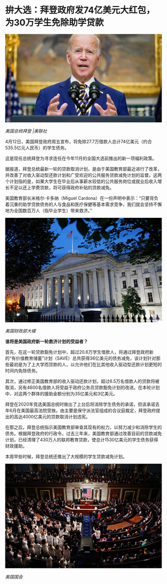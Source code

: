 # 拚大选：拜登政府发74亿美元大红包，为30万学生免除助学贷款

![881eb101b29df40f650f1645361cc8d7.jpg](https://raw.githubusercontent.com/qqhsx/qqnews_image/main/2024/04/12/拚大选：拜登政府发74亿美元大红包，为30万学生免除助学贷款/881eb101b29df40f650f1645361cc8d7.jpg)

_美国总统拜登 |美联社_

4月12日，美国拜登政府周五宣布，将免除27.7万借款人总计74亿美元（约合535.5亿元人民币）的学生债务。

这是现任总统拜登为寻求连任在今年11月的全国大选前推出的新一项福利政策。

据报道，拜登总统最新一轮的贷款取消计划，是由于美国教育部最近进行了改革，并改善了对收入驱动型还款计划和广受欢迎的公共服务贷款减免计划的监督。这两个计划指的是，如果大学生在毕业后从事薪水较低的公共服务岗位或就业后收入增长不足以还上学费贷款，将可获得政府补贴的贷款减免。

美国教育部长米格尔·卡多纳（Miguel
Cardona）在一份声明中表示：“只要背负着沉重的助学贷款债务的人与食品和医疗保健等基本需求竞争，我们就会坚持不懈地为全国数百万人（指毕业学生）带来救济。”

![f1312b02df76d11b39d0d397c9ff9cdb.jpg](https://raw.githubusercontent.com/qqhsx/qqnews_image/main/2024/04/12/拚大选：拜登政府发74亿美元大红包，为30万学生免除助学贷款/f1312b02df76d11b39d0d397c9ff9cdb.jpg)

_美国财政部大楼_

**谁将是美国政府新一轮救济计划的受益者？**

首先，在这一轮贷款豁免计划中，超过20.6万学生借款人，将通过拜登政府新的“有价值教育储蓄”计划（SAVE）总共获得36亿美元的债务减免，该计划针对那些最初是为了上大学而贷款的人，以允许他们在比其他收入驱动型还款计划更短的时间内免除债务。

其次，通过修正美国教育部的收入驱动还款计划，超过6.5万名借款人的贷款将被取消，另有4600名借款人将受益于政府公务员贷款豁免计划的改进。在本轮计划中，对这两个群体的援助金额分别为35亿美元和3亿美元。

拜登在2020年竞选美国总统时做出了上台后将消除学生债务的承诺，但该承诺去年6月在美国最高法院受挫。由主要是保守派法官组成的合议庭裁定，拜登政府提出的高达4000亿美元的贷款取消计划违宪。

在那之后，拜登总统指示美国教育部审查其现有的权力，以努力减少和消除学生的债务。根据拜登政府的行政令，过去三年来，美国教育部通过改善目前的贷款减免计划，已经清理了430万人的联邦教育贷款，使总计1530亿美元的学生债务获得财政援助。

本周早些时候，拜登总统还推出了大规模的学生贷款减免计划。

![bc32d9a232de69cc9955c539fce346e0.jpg](https://raw.githubusercontent.com/qqhsx/qqnews_image/main/2024/04/12/拚大选：拜登政府发74亿美元大红包，为30万学生免除助学贷款/bc32d9a232de69cc9955c539fce346e0.jpg)

 _美国国会_

